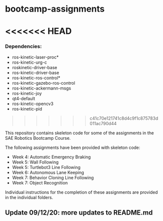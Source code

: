 # bootcamp-assignments

<<<<<<< HEAD
=======
### Dependencies:
* ros-kinetic-laser-proc*
* ros-kinetic-urg-c
* roskinetic-driver-base
* ros-kinetic-driver-base
* ros-kinetic-ros-control*
* ros-kinetic-gazebo-ros-control
* ros-kinetic-ackermann-msgs
* ros-kinetic-joy
* qt4-default
* ros-kinetic-opencv3
* ros-kinetic-pid
>>>>>>> c41c70e121741c8d4c9f1c875783d011ac790d44

This repository contains skeleton code for some of the assignments in the SAE Robotics Bootcamp Course. 

The following assignments have been provided with skeleton code:

- Week 4: Automatic Emergency Braking
- Week 5: Wall Following
- Week 5: Turtlebot3 Line Following
- Week 6: Autonomous Lane Keeping
- Week 7: Behavior Cloning Line Following
- Week 7: Object Recognition

Individual instructions for the completion of these assignments are provided in the individual folders.

## Update 09/12/20: more updates to README.md



